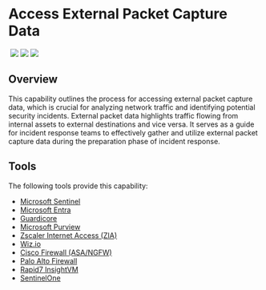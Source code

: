 # Access External Packet Capture Data
&nbsp;![](https://img.shields.io/badge/ID-C1109-blue)&nbsp;![](https://img.shields.io/badge/Phase-Preparation_%28P0001%29-blue)&nbsp;![](https://img.shields.io/badge/Category-Network-blue)
## Overview
This capability outlines the process for accessing external packet capture data, which is crucial for analyzing network traffic and identifying potential security incidents.  External packet data highlights traffic flowing from internal assets to external destinations and vice versa. It serves as a guide for incident response teams to effectively gather and utilize external packet capture data during the preparation phase of incident response.

## Tools
The following tools provide this capability:

- [Microsoft Sentinel](../tool/ms-sentinel/C1109.md)
- [Microsoft Entra](../tool/ms-entra/C1109.md)
- [Guardicore](../tool/guardicore/C1109.md)
- [Microsoft Purview](../tool/ms-purview/C1109.md)
- [Zscaler Internet Access (ZIA)](../tool/zscaler-zia/C1109.md)
- [Wiz.io](../tool/wiz/C1109.md)
- [Cisco Firewall (ASA/NGFW)](../tool/cisco-fw/C1109.md)
- [Palo Alto Firewall](../tool/palo-alto-fw/C1109.md)
- [Rapid7 InsightVM](../tool/rapid7-insightvm/C1109.md)
- [SentinelOne](../tool/sentinelone/C1109.md)